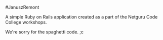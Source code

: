 #JanuszRemont

A simple Ruby on Rails application created as a part of the Netguru Code College workshops.

We're sorry for the spaghetti code. ;c